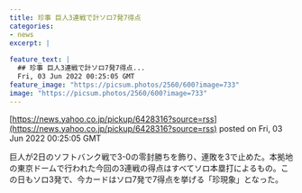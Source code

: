 ```yaml
---
title: 珍事 巨人3連戦で計ソロ7発7得点
categories:
- news
excerpt: |
  
feature_text: |
  ## 珍事 巨人3連戦で計ソロ7発7得点...
  Fri, 03 Jun 2022 00:25:05 GMT
feature_image: "https://picsum.photos/2560/600?image=733"
image: "https://picsum.photos/2560/600?image=733"
---
```


[https://news.yahoo.co.jp/pickup/6428316?source=rss](https://news.yahoo.co.jp/pickup/6428316?source=rss)
posted on Fri, 03 Jun 2022 00:25:05 GMT

<!--more-->

巨人が2日のソフトバンク戦で3-0の零封勝ちを飾り、連敗を3で止めた。本拠地の東京ドームで行われた今回の3連戦の得点はすべてソロ本塁打によるもの。この日もソロ3発で、今カードはソロ7発で7得点を挙げる「珍現象」となった。
